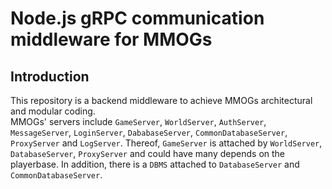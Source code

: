# Node.js gRPC communication middleware for MMOGs
## Introduction
This repository is a backend middleware to achieve MMOGs architectural and modular coding.  
MMOGs' servers include `GameServer`, `WorldServer`, `AuthServer`, `MessageServer`, `LoginServer`, `DababaseServer`, `CommonDatabaseServer`, `ProxyServer` and `LogServer`. Thereof, `GameServer` is attached by `WorldServer`, `DatabaseServer`, `ProxyServer` and could have many depends on the playerbase. In addition, there is a `DBMS` attached to `DatabaseServer` and `CommonDatabaseServer`.

